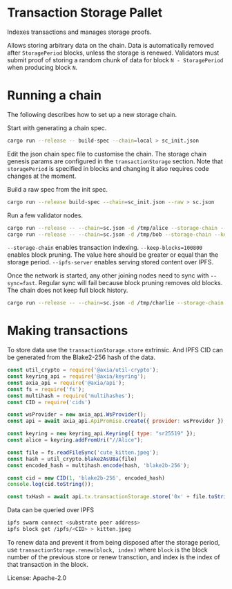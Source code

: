 # Transaction Storage Pallet

Indexes transactions and manages storage proofs.

Allows storing arbitrary data on the chain. Data is automatically removed after `StoragePeriod` blocks, unless the storage is renewed.
Validators must submit proof of storing a random chunk of data for block `N - StoragePeriod` when producing block `N`.

# Running a chain

The following describes how to set up a new storage chain.

Start with generating a chain spec.

```bash
cargo run --release -- build-spec --chain=local > sc_init.json
```

Edit the json chain spec file to customise the chain. The storage chain genesis params are configured in the `transactionStorage` section.
Note that `storagePeriod` is specified in blocks and changing it also requires code changes at the moment.

Build a raw spec from the init spec.

```bash
cargo run --release build-spec --chain=sc_init.json --raw > sc.json
```

Run a few validator nodes.

```bash
cargo run --release -- --chain=sc.json -d /tmp/alice --storage-chain --keep-blocks=100800 --ipfs-server --validator --alice
cargo run --release -- --chain=sc.json -d /tmp/bob --storage-chain --keep-blocks=100800 --ipfs-server --validator --bob
```

`--storage-chain` enables transaction indexing.
`--keep-blocks=100800` enables block pruning. The value here should be greater or equal than the storage period.
`--ipfs-server` enables serving stored content over IPFS.

Once the network is started, any other joining nodes need to sync with `--sync=fast`. Regular sync will fail because block pruning removes old blocks. The chain does not keep full block history.

```bash
cargo run --release -- --chain=sc.json -d /tmp/charlie --storage-chain --keep-blocks=100800 --ipfs-server --validator --charlie --sync=fast
```

# Making transactions

To store data use the `transactionStorage.store` extrinsic. And IPFS CID can be generated from the Blake2-256 hash of the data.

```js
const util_crypto = require('@axia/util-crypto');
const keyring_api = require('@axia/keyring');
const axia_api = require('@axia/api');
const fs = require('fs');
const multihash = require('multihashes');
const CID = require('cids')

const wsProvider = new axia_api.WsProvider();
const api = await axia_api.ApiPromise.create({ provider: wsProvider });

const keyring = new keyring_api.Keyring({ type: "sr25519" });
const alice = keyring.addFromUri("//Alice");

const file = fs.readFileSync('cute_kitten.jpeg');
const hash = util_crypto.blake2AsU8a(file)
const encoded_hash = multihash.encode(hash, 'blake2b-256');

const cid = new CID(1, 'blake2b-256', encoded_hash)
console.log(cid.toString());

const txHash = await api.tx.transactionStorage.store('0x' + file.toString('hex')).signAndSend(alice);
```
Data can be queried over IPFS

```bash
ipfs swarm connect <substrate peer address>
ipfs block get /ipfs/<CID> > kitten.jpeg
```

To renew data and prevent it from being disposed after the storage period, use `transactionStorage.renew(block, index)`
where `block` is the block number of the previous store or renew transction, and index is the index of that transaction in the block.


License: Apache-2.0
